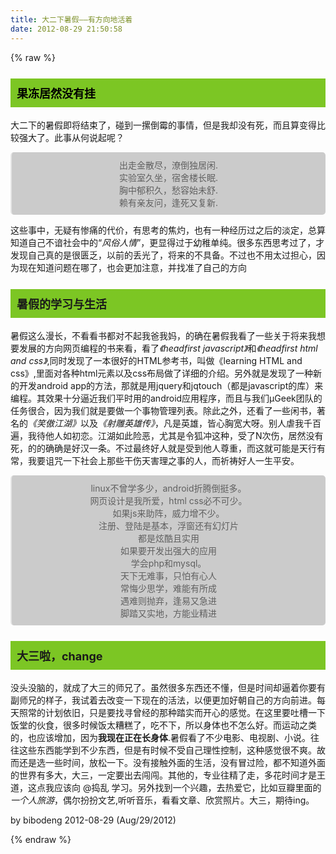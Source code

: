 ```yaml
---
title: 大二下暑假——有方向地活着
date: 2012-08-29 21:50:58
---
```

{% raw %}
<title>未命名</title> <meta content="text/html; charset=unicode" http-equiv="Content-Type"><!--defaultCSS--><meta name="GENERATOR" content="MSHTML 8.00.7601.17824"> 
<style type="text/css">
body{
background-color：#fcfbe7;
font-size: 14px;
}
blockquote{
background-color: rgba(0,0,0,0.2);
padding: 10px;
-webkit-border-radius: 5px;
margin:auto;
text-align:center;
}
h3{
background-image: -webkit-gradient(linear,left top,left bottom,from(#7cc623),to(#7cc625));
padding: 10px;
font-size: 18px;
}
</style>
<h3 style="widows:2;text-transform:none;font-variant:normal;font-style:normal;text-indent:0px;font-family:'sans serif', tahoma, verdana, helvetica;white-space:normal;orphans:2;letter-spacing:normal;color:#000000;word-spacing:0px;-webkit-text-size-adjust:auto;-webkit-text-stroke-width:0px;">果冻居然没有挂</h3>
<p>大二下的暑假即将结束了，碰到一摞倒霉的事情，但是我却没有死，而且算变得比较强大了。此事从何说起呢？</p>
<blockquote>
出走金散尽，潦倒独居闲.<br />
实验室久坐，宿舍楼长眠.<br />
胸中郁积久，愁容始未舒.<br />
赖有亲友问，逢死又复新.<br />
</blockquote>
<p>这些事中，无疑有惨痛的代价，有思考的焦灼，也有一种经历过之后的淡定，总算知道自己不谙社会中的“<i>风俗人情</i>”，更显得过于幼稚单纯。很多东西思考过了，才发现自己真的是很匮乏，以前的丢光了，将来的不具备。不过也不用太过担心，因为现在知道问题在哪了，也会更加注意，并找准了自己的方向</p>
<h3>暑假的学习与生活</h3>
<p>
暑假这么漫长，不看看书都对不起我爸我妈，的确在暑假我看了一些关于将来我想要发展的方向网页编程的书来看，看了<cite>《headfirst javascript》</cite>和<cite>《headfirst html and css》</cite>,同时发现了一本很好的HTML参考书，叫做《learning HTML and css》,里面对各种html元素以及css布局做了详细的介绍。另外就是发现了一种新的开发android app的方法，那就是用jquery和jqtouch（都是javascript的库）来编程。其效果十分逼近我们平时用的android应用程序，而且与我们μGeek团队的任务很合，因为我们就是要做一个事物管理列表。除此之外，还看了一些闲书，著名的<cite>《笑傲江湖》</cite>以及<cite>《射雕英雄传》</cite>，凡是英雄，皆心胸宽大呀。别人虐我千百遍，我待他人如初恋。江湖如此险恶，尤其是令狐冲这种，受了N次伤，居然没有死，的的确确是好汉一条。不过最终好人就是受到他人尊重，而这就可能是天行有常，我要诅咒一下社会上那些干伤天害理之事的人，而祈祷好人一生平安。</p>
<blockquote>
linux不曾学多少，android折腾倒挺多。<br />
网页设计是我所爱，html css必不可少。 <br />
如果js来助阵，威力增不少。<br />
注册、登陆是基本，浮窗还有幻灯片<br />
都是炫酷且实用<br />
如果要开发出强大的应用<br />
学会php和mysql。<br />
天下无难事，只怕有心人<br />
常悔少思学，难能有所成<br />
遇难则抛弃，逢易又急进<br />
脚踏又实地，方能业精进<br />
</blockquote>
<h3>大三啦，change</h3>
<p>
没头没脑的，就成了大三的师兄了。虽然很多东西还不懂，但是时间却逼着你要有副师兄的样子，我试着去改变一下现在的活法，以便更加好朝自己的方向前进。每天照常的计划依旧，只是要找寻曾经的那种踏实而开心的感觉。在这里要吐槽一下饭堂的伙食，很多时候饭太糟糕了，吃不下，所以身体也不怎么好。而运动之类的，也应该增加，因为<strong>我现在正在长身体</strong>.暑假看了不少电影、电视剧、小说。往往这些东西能学到不少东西，但是有时候不受自己理性控制，这种感觉很不爽。故而还是选一些时间，放松一下。没有接触外面的生活，没有冒过险，都不知道外面的世界有多大，大三，一定要出去闯闯。其他的，专业往精了走，多花时间才是王道，这点我应该向 @捣乱 学习。另外找到一个兴趣，去热爱它，比如豆瓣里面的<cite>一个人旅游</cite>，偶尔扮扮文艺,听听音乐，看看文章、欣赏照片。大三，期待ing。</p>
<p>by bibodeng    2012-08-29 (Aug/29/2012)</p>{% endraw %}
